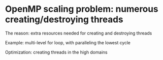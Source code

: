 # OpenMP scaling problem: numerous creating/destroying threads

The reason: extra resources needed for creating and destroying threads

Example: multi-level for loop, with paralleling the lowest cycle

Optimization: creating threads in the high domains
